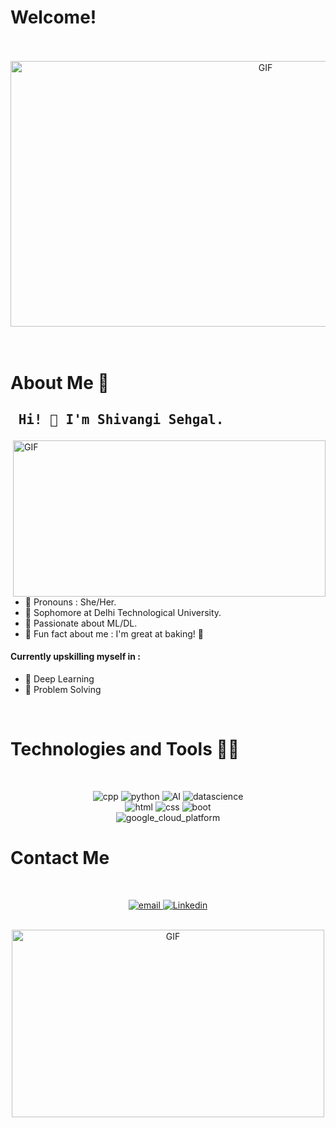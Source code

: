 # Welcome!

</br>
</br>
<div align="center">
<img height="425" width="800" alt="GIF" align="center" src="https://user-images.githubusercontent.com/83656526/135708358-2d009154-8959-4ed7-a0c4-e6d4673a18b6.gif">
</div>

</br>
</br>


# About Me 💬 


## <pre> Hi! 👋 I'm Shivangi Sehgal. </pre>
<img height="250" width="500" alt="GIF" align="right" src="https://user-images.githubusercontent.com/83656526/135708426-4678c684-d62e-4211-b7d7-b6921f8d58aa.gif">

- 🌱 Pronouns : She/Her.
- 🌱 Sophomore at Delhi Technological University.
- 🌱 Passionate about ML/DL.
- 🌱 Fun fact about me : I'm great at baking! 🧁

#### Currently upskilling myself in :
- 🌱 Deep Learning
- 🌱 Problem Solving

</br>

# Technologies and Tools 👨‍💻 
</br>
<p align="center">

<img src="https://user-images.githubusercontent.com/83656526/135709674-2ed9d534-7484-4e45-8057-82d5fe9bedc6.png" alt="cpp">
<img src="https://user-images.githubusercontent.com/83656526/135709680-9e951dd8-cb42-44a4-ba42-fb9ec55cec83.png" alt="python">
<img src="https://user-images.githubusercontent.com/83656526/135709671-e2043f7d-bc26-4c5e-b8a4-456961d73fe3.png" alt="AI">
<img src="https://user-images.githubusercontent.com/83656526/135709676-bd3bf025-6bb8-4bdb-889c-f226e1f571d8.png" alt="datascience">
</br>
<img src="https://user-images.githubusercontent.com/83656526/135709679-0b6ed86a-cf55-45f9-ae0a-8044ad2f8c16.png" alt="html">
<img src="https://user-images.githubusercontent.com/83656526/135709675-568d88ac-a1f8-4580-b601-458cc7a68893.png" alt="css">
<img src="https://user-images.githubusercontent.com/83656526/135709673-f6112fe3-60c6-47c4-b254-d675f77e9086.png" alt="boot">
</br>
<img src="https://user-images.githubusercontent.com/83656526/135709678-82e99cff-e36a-4dff-bdf8-6d6defd031e5.png" alt="google_cloud_platform">
</p>

# Contact Me 

 </br>

<p align="center" >  
<a href="mailto:shivangi6002@gmail.com">
 <img alt="email"src="https://user-images.githubusercontent.com/83656526/135710126-214cfffc-ee57-4089-8fc2-82f8858284d7.png" />
</a>
<a href="https://www.linkedin.com/in/shivangi-sehgal/">
  <img alt="Linkedin" src="https://user-images.githubusercontent.com/83656526/135710127-9bad59dd-ab5c-4e2b-8632-704042cc5ad3.png" />
  </a>
</p>
</br>
<div align="center">
<img height="300" width="500" align="center" alt="GIF" src="https://user-images.githubusercontent.com/83656526/135708529-9c957bcc-2277-4cae-9bd3-02da2afeb325.gif">
</div>

</br>
